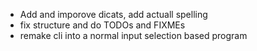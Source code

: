 - Add and imporove dicats, add actuall spelling
- fix structure and do TODOs and FIXMEs
- remake cli into a normal input selection based program